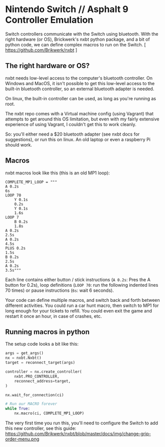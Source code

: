 # Nintendo Switch // Asphalt 9 Controller Emulation

Switch controllers communicate with the Switch using bluetooth. With the right hardware (or OS),
Brickwerk's nxbt python package, and a bit of python code, we can define complex macros to run on the
Switch. [ https://github.com/Brikwerk/nxbt ]

## The right hardware or OS?

nxbt needs low-level access to the computer's bluetooth controller. On Windows and MacOS, it isn't possible
to get this low-level access to the built-in bluetooth controller, so an external bluetooth adapter is needed.

On linux, the built-in controller can be used, as long as you're running as root.

The nxbt repo comes with a Virtual machine config (using Vagrant) that attempts to get around this OS limitation,
but even with my fairly extensive experience of using Vagrant, I couldn't get this to work cleanly.

So: you'll either need a $20 bluetooth adapter (see nxbt docs for suggestions), or run this on linux. An old laptop
or even a raspberry Pi should work.

## Macros

nxbt macros look like this (this is an old MP1 loop):

```
COMPLETE_MP1_LOOP = """
A 0.2s
6s
LOOP 70
    Y 0.1s
    0.2s
    Y 0.1s
    1.6s
LOOP 7
    B 0.2s
    1.8s
A 0.2s
2.5s
A 0.2s
4.5s
PLUS 0.2s
1.5s
B 0.2s
2.5s
A 0.2s
3.5s"""
```

Each line contains either button / stick instructions (`A 0.2s`: Pres the A button for 0.2s), loop definitions (`LOOP 70`:
run the following indented lines 70 times) or pause instructions (`6s`: wait 6 seconds).

Your code can define multiple macros, and switch back and forth between different activities. You could run a car
hunt macro, then switch to MP1 for long enough for your tickets to refill. You could even exit the game and restart
it once an hour, in case of crashes, etc. 

## Running macros in python
The setup code looks a bit like this:

```python
args = get_args()
nx = nxbt.Nxbt()
target = reconnect_target(args)

controller = nx.create_controller(
    nxbt.PRO_CONTROLLER,
    reconnect_address=target,
)

nx.wait_for_connection(ci)

# Run our MACRO forever
while True:
    nx.macro(ci, COMPLETE_MP1_LOOP)
```

The very first time you run this, you'll need to configure the Switch to add this new controller, see this guide: 
https://github.com/Brikwerk/nxbt/blob/master/docs/img/change-grip-order-menu.png
